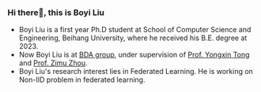 ### Hi there👋, this is Boyi Liu

+ Boyi Liu is a first year Ph.D student at School of Computer Science and Engineering, Beihang University, where he received his B.E. degree at 2023.
+ Now Boyi Liu is at <a href="https://hufudb.com">BDA group</a>, under supervision of <a href="https://yongxintong.github.io/">Prof. Yongxin Tong</a> and <a href='https://zhouzimu.github.io/'>Prof. Zimu Zhou</a>.
+ Boyi Liu's research interest lies in Federated Learning. He is working on Non-IID problem in federated learning.
